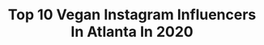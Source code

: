 ---
title: Top 10 Vegan Instagram Influencers In Atlanta In 2020
description: >-
  Find top vegan Instagram influencers in Atlanta in 2020. Most popular hashtags: #atlanta #vegan #love #atl.
platform: Instagram
profiles:
  - username: "chef.jrob"
    fullname: >-
      Justin Robinson
    location: "United States"
    followers: 11170
    engagement: 388
    commentsToLikes: 0.068715
    avatar: "https://scontent-ams4-1.cdninstagram.com/v/t51.2885-19/s320x320/80086333_507319666582496_656102537031581696_n.jpg?_nc_ht=scontent-ams4-1.cdninstagram.com&_nc_ohc=jGzd6V542RoAX_mr5Dw&oh=cab1240626355366233fdd558250c7d3&oe=5EB9A8B1"
    verified: false
    hashtags: "#drinkdinediscover, #delicious, #covidrecipe, #coconut"
  - username: "chef_thomas96"
    fullname: >-
      Chef Thomas
    location: "United States"
    followers: 32524
    engagement: 61
    commentsToLikes: 0.092666
    avatar: "https://scontent-ams4-1.cdninstagram.com/v/t51.2885-19/s320x320/28156338_571191966594286_4457455989095923712_n.jpg?_nc_ht=scontent-ams4-1.cdninstagram.com&_nc_ohc=LcuhcuVZ1DYAX9MrxiT&oh=ba24fe33361ce4e673ddae2a8d0fc51e&oe=5EAF7489"
    verified: false
    hashtags: "#lakewylie, #love, #stayhome, #tagafriend"
  - username: "authentically__ewe"
    fullname: >-
      Atlanta Actress
    location: "United States"
    followers: 37874
    engagement: 122
    commentsToLikes: 0.040913
    avatar: "https://scontent-lht6-1.cdninstagram.com/v/t51.2885-19/s320x320/67594127_707690473035078_7314172525896794112_n.jpg?_nc_ht=scontent-lht6-1.cdninstagram.com&_nc_ohc=bjQGFBnMo40AX_OTJ0i&oh=fd682d429ef7e9277555dea4ce96d875&oe=5EBC1A0E"
    verified: false
    hashtags: "#blackvegansrock, #atlantamodel, #meditation, #atlantavegans"
  - username: "chefnikkiinthemix"
    fullname: >-
      Nikki
    location: "United States"
    followers: 47011
    engagement: 493
    commentsToLikes: 0.054967
    avatar: "https://scontent-amt2-1.cdninstagram.com/v/t51.2885-19/s320x320/56464450_1300093816795335_5827264163805659136_n.jpg?_nc_ht=scontent-amt2-1.cdninstagram.com&_nc_ohc=NB5I0vQLn3gAX8mmmsY&oh=a6349edba7d26e28697a98b80b6c0584&oe=5EB89C9E"
    verified: false
    hashtags: "#vlogger, #birdwatching, #danceparty, #bourgiemoms"
  - username: "eat.tray.love"
    fullname: >-
      Tracy ⋆ ATL Foodie
    location: "United States"
    followers: 6794
    engagement: 612
    commentsToLikes: 0.429207
    avatar: "https://scontent-ams4-1.cdninstagram.com/v/t51.2885-19/s320x320/79036848_487877118521509_6436288610823045120_n.jpg?_nc_ht=scontent-ams4-1.cdninstagram.com&_nc_ohc=V-u_jZEmgtMAX__vfbg&oh=1c0c0d313145ebf15213ee1c70e7c153&oe=5E8AD481"
    verified: false
    hashtags: "#meatballs, #heresmyfood, #foodiefeature, #instahungry"
  - username: "mwintersviolin"
    fullname: >-
      Michelle Winters
    location: "United States"
    followers: 7320
    engagement: 658
    commentsToLikes: 0.087358
    avatar: "https://scontent-ams4-1.cdninstagram.com/v/t51.2885-19/s320x320/62380405_331946774167143_8829694883531849728_n.jpg?_nc_ht=scontent-ams4-1.cdninstagram.com&_nc_ohc=9RP2PbBDFWEAX8qB3kg&oh=815d7cf744b2ada0168683fe217541ca&oe=5EBAD619"
    verified: false
    hashtags: "#singing, #tgif, #maroon5, #violincover"
  - username: "mike_shaw5"
    fullname: >-
      Mike Shaw
    location: "United States"
    followers: 33774
    engagement: 511
    commentsToLikes: 0.005962
    avatar: "https://scontent-ams4-1.cdninstagram.com/v/t51.2885-19/s320x320/84725246_536430640329970_6479981257290678272_n.jpg?_nc_ht=scontent-ams4-1.cdninstagram.com&_nc_ohc=SRFCGMUuSPkAX84zQiB&oh=5829f76f00939803130b544fdd533333&oe=5EBA193C"
    verified: false
    hashtags: "#foodvideos, #bbqporn, #asmr, #seafoodmukbang"
  - username: "joethyself"
    fullname: >-
      Joe with the flow☯️
    location: "United States"
    followers: 5783
    engagement: 427
    commentsToLikes: 0.263117
    avatar: "https://scontent-ams4-1.cdninstagram.com/v/t51.2885-19/s320x320/47067848_516758618811251_1996166027402018816_n.jpg?_nc_ht=scontent-ams4-1.cdninstagram.com&_nc_ohc=IRP5L_NzhbAAX_9Julx&oh=4e29b1e245e601d55cd4b42ca70d20e1&oe=5EB97A73"
    verified: false
    hashtags: "#atlsingers, #boundaries, #thedao, #bars"
  - username: "hai_itscourtney"
    fullname: >-
      Courtney Monaé
    location: "United States"
    followers: 7506
    engagement: 557
    commentsToLikes: 0.103460
    avatar: "https://scontent-ams4-1.cdninstagram.com/v/t51.2885-19/s320x320/66768696_1222677344606245_3655844620115378176_n.jpg?_nc_ht=scontent-ams4-1.cdninstagram.com&_nc_ohc=OQCq2OR0xbsAX-90AHn&oh=ce0a2e1d0114ee36aa299471b489472b&oe=5E867D44"
    verified: false
    hashtags: "#outside, #green, #guitar, #pink"
  - username: "kennythepoet"
    fullname: >-
      kendrick (ACTOR)
    location: "United States"
    followers: 39048
    engagement: 168
    commentsToLikes: 0.144052
    avatar: "https://scontent-atl3-1.cdninstagram.com/v/t51.2885-19/s320x320/69829069_1007137322968563_8338514125684473856_n.jpg?_nc_ht=scontent-atl3-1.cdninstagram.com&_nc_ohc=HOMGhxCe9WwAX8NKrSj&oh=9f28a31aa667c42a934150982b757f89&oe=5EB920C8"
    verified: false
    hashtags: "#water, #iplaytitushuges, #brownskin, #cross"
---